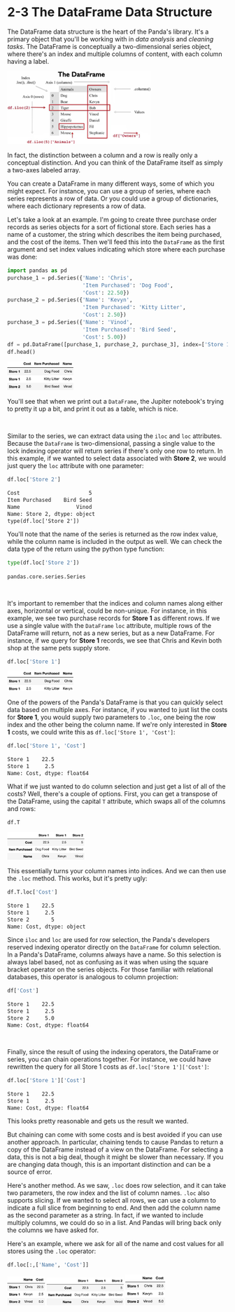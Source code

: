 # 2-3 The DataFrame Data Structure

The DataFrame data structure is the heart of the Panda's library. It's a primary object that you'll be working with in *data analysis* and *cleaning tasks*. The DataFrame is conceptually a two-dimensional series object, where there's an index and multiple columns of content, with each column having a label.

<img src='https://github.com/siyinghan/Notes/raw/master/Applied%20Data%20Science%20with%20Python%20(Coursera%20Specialization)/01%20Introduction%20to%20Data%20Science%20in%20Python/Image/006.png' alt='006' width='65%' />

In fact, the distinction between a column and a row is really only a conceptual distinction. And you can think of the DataFrame itself as simply a two-axes labeled array.

You can create a DataFrame in many different ways, some of which you might expect. For instance, you can use a group of series, where each series represents a row of data. Or you could use a group of dictionaries, where each dictionary represents a row of data.

Let's take a look at an example. I'm going to create three purchase order records as series objects for a sort of fictional store. Each series has a name of a customer, the string which describes the item being purchased, and the cost of the items. Then we'll feed this into the `DataFrame` as the first argument and set index values indicating which store where each purchase was done:
```python
import pandas as pd
purchase_1 = pd.Series({'Name': 'Chris',
                        'Item Purchased': 'Dog Food',
                        'Cost': 22.50})
purchase_2 = pd.Series({'Name': 'Kevyn',
                        'Item Purchased': 'Kitty Litter',
                        'Cost': 2.50})
purchase_3 = pd.Series({'Name': 'Vinod',
                        'Item Purchased': 'Bird Seed',
                        'Cost': 5.00})
df = pd.DataFrame([purchase_1, purchase_2, purchase_3], index=['Store 1', 'Store 1', 'Store 2'])
df.head()
```
<img src='https://github.com/siyinghan/Notes/raw/master/Applied%20Data%20Science%20with%20Python%20(Coursera%20Specialization)/01%20Introduction%20to%20Data%20Science%20in%20Python/Image/007.png' alt='007' width='30%' />

You'll see that when we print out a `DataFrame`, the Jupiter notebook's trying to pretty it up a bit, and print it out as a table, which is nice.

<br/>

Similar to the series, we can extract data using the `iloc` and `loc` attributes. Because the `DataFrame` is two-dimensional, passing a single value to the lock indexing operator will return series if there's only one row to return. In this example, if we wanted to select data associated with **Store 2**, we would just query the `loc` attribute with one parameter:
```python
df.loc['Store 2']
```
```
Cost                      5
Item Purchased    Bird Seed
Name                  Vinod
Name: Store 2, dtype: object
type(df.loc['Store 2'])
```

You'll note that the name of the series is returned as the row index value, while the column name is included in the output as well. We can check the data type of the return using the python type function:
```python
type(df.loc['Store 2'])
```
```pandas.core.series.Series```

<br/>

It's important to remember that the indices and column names along either axes, horizontal or vertical, could be non-unique. For instance, in this example, we see two purchase records for **Store 1** as different rows. If we use a single value with the `DataFrame` `loc` attribute, multiple rows of the DataFrame will return, not as a new series, but as a new DataFrame. For instance, if we query for **Store 1** records, we see that Chris and Kevin both shop at the same pets supply store.
```python
df.loc['Store 1']
```
<img src='https://github.com/siyinghan/Notes/raw/master/Applied%20Data%20Science%20with%20Python%20(Coursera%20Specialization)/01%20Introduction%20to%20Data%20Science%20in%20Python/Image/008.png' alt='008' width='30%' />

One of the powers of the Panda's DataFrame is that you can quickly select data based on multiple axes. For instance, if you wanted to just list the costs for **Store 1**, you would supply two parameters to `.loc`, one being the row index and the other being the column name. If we're only interested in **Store 1** costs, we could write this as `df.loc['Store 1', 'Cost']`:
```python
df.loc['Store 1', 'Cost']
```
```
Store 1    22.5
Store 1     2.5
Name: Cost, dtype: float64
```

What if we just wanted to do column selection and just get a list of all of the costs? Well, there's a couple of options. First, you can get a transpose of the DataFrame, using the capital `T` attribute, which swaps all of the columns and rows:
```python
df.T
```
<img src='https://github.com/siyinghan/Notes/raw/master/Applied%20Data%20Science%20with%20Python%20(Coursera%20Specialization)/01%20Introduction%20to%20Data%20Science%20in%20Python/Image/009.png' alt='009' width='35%' />

This essentially turns your column names into indices. And we can then use the `.loc` method. This works, but it's pretty ugly:
```python
df.T.loc['Cost']
```
```
Store 1    22.5
Store 1     2.5
Store 2       5
Name: Cost, dtype: object
```

Since `iloc` and `loc` are used for row selection, the Panda's developers reserved indexing operator directly on the `DataFrame` for column selection. In a Panda's DataFrame, columns always have a name. So this selection is always label based, not as confusing as it was when using the square bracket operator on the series objects. For those familiar with relational databases, this operator is analogous to column projection:
```python
df['Cost']
```
```
Store 1    22.5
Store 1     2.5
Store 2     5.0
Name: Cost, dtype: float64
```

<br/>

Finally, since the result of using the indexing operators, the DataFrame or series, you can chain operations together. For instance, we could have rewritten the query for all Store 1 costs as `df.loc['Store 1']['Cost']`:
```python
df.loc['Store 1']['Cost']
```
```
Store 1    22.5
Store 1     2.5
Name: Cost, dtype: float64
```
This looks pretty reasonable and gets us the result we wanted.

But chaining can come with some costs and is best avoided if you can use another approach. In particular, chaining tends to cause Pandas to return a copy of the DataFrame instead of a view on the DataFrame. For selecting a data, this is not a big deal, though it might be slower than necessary. If you are changing data though, this is an important distinction and can be a source of error.

Here's another method. As we saw, `.loc` does row selection, and it can take two parameters, the row index and the list of column names. `.loc` also supports slicing. If we wanted to select all rows, we can use a column to indicate a full slice from beginning to end. And then add the column name as the second parameter as a string. In fact, if we wanted to include multiply columns, we could do so in a list. And Pandas will bring back only the columns we have asked for.

Here's an example, where we ask for all of the name and cost values for all stores using the `.loc` operator:
```python
df.loc[:,['Name', 'Cost']]
```
<img src='https://github.com/siyinghan/Notes/raw/master/Applied%20Data%20Science%20with%20Python%20(Coursera%20Specialization)/01%20Introduction%20to%20Data%20Science%20in%20Python/Image/010.png' alt='010' width='17%' />

<img src='https://github.com/siyinghan/Notes/raw/master/Applied%20Data%20Science%20with%20Python%20(Coursera%20Specialization)/01%20Introduction%20to%20Data%20Science%20in%20Python/Image/009.png' alt='009' width='35%' />

<img src='https://github.com/siyinghan/Notes/raw/master/Applied%20Data%20Science%20with%20Python%20(Coursera%20Specialization)/01%20Introduction%20to%20Data%20Science%20in%20Python/Image/010.png' alt='010' width='18%' />











